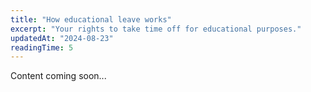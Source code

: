 ```yaml
---
title: "How educational leave works"
excerpt: "Your rights to take time off for educational purposes."
updatedAt: "2024-08-23"
readingTime: 5
---
```


Content coming soon...
